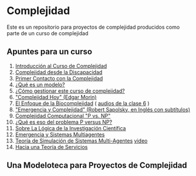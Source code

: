 # Complejidad

Este es un repositorio para proyectos de complejidad producidos como parte de un curso de complejidad

## Apuntes para un curso

1. [Introducción al Curso de Complejidad](http://jacinto-davila.blogspot.com/2022/05/complejidad-jacinto-davila-se-cuela-un.html)
2. [Complejidad desde la Discapacidad](http://jacinto-davila.blogspot.com/2022/06/b2022-01-complejidad-desde-la.html)
3. [Primer Contacto con la Complejidad](http://jacinto-davila.blogspot.com/2022/06/b2022-02-primer-contacto-con-la.html)
4. [¿Qué es un modelo?](http://jacinto-davila.blogspot.com/2022/06/b2022-03-complejidad-que-es-un-modelo.html)
5. [¿Cómo gestionar este curso de complejidad?]()
6. ["Complejidad Hoy" (Edgar Morin)](https://www.youtube.com/watch?v=fSDi8YFX3Cw&t=4141s)
7. [El Enfoque de la Biocomplejidad](https://github.com/jacintodavila/complejidad/blob/main/documentos/507.pdf) ( [audios de la clase 6](https://soundcloud.com/jacinto-davila-512510236/sets) )
8. ["Emergencia y Complejidad" (Robert Sapolsky, en Inglés con subtítulos)](https://youtu.be/o_ZuWbX-CyE)
9. [Complejidad Computacional "P vs. NP"](https://www.youtube.com/watch?v=EHp4FPyajKQ)
10. [¿Qué es eso del problema P versus NP?](https://www.youtube.com/watch?v=UR2oDYZ-Sao)
11. [Sobre La Lógica de la Investigación Científica](https://jacinto-davila.blogspot.com/2022/06/sobre-la-logica-de-la-investigacion.html)
12. [Emergencia y Sistemas Multiagentes](https://papers.ssrn.com/sol3/papers.cfm?abstract_id=292408)
13. [Teoría de Simulación de Sistemas Multi-Agentes](https://github.com/jacintodavila/complejidad/blob/main/documentos/dut_scsc2007.pdf) [video](https://www.youtube.com/watch?v=ibkmEa6htsw&t=62s)
14. [Hacia una Teoría de Servicios](https://github.com/jacintodavila/complejidad/blob/main/documentos/CONTRACORRIENTE-hacia-una-teoria-de-servicios-pags-28-43.pdf)


## Una Modeloteca para Proyectos de Complejidad

